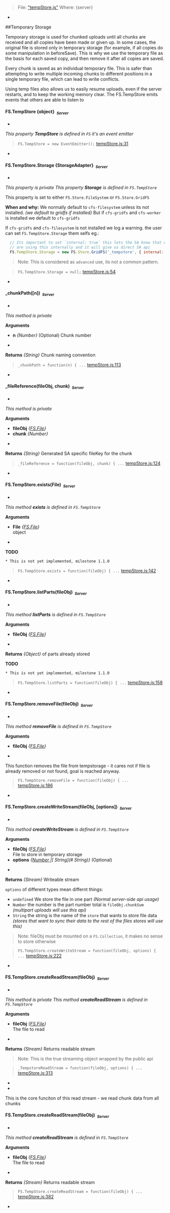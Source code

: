 > File: ["tempStore.js"](tempStore.js)
> Where: {server}

-
##Temporary Storage

Temporary storage is used for chunked uploads until all chunks are received
and all copies have been made or given up. In some cases, the original file
is stored only in temporary storage (for example, if all copies do some
manipulation in beforeSave). This is why we use the temporary file as the
basis for each saved copy, and then remove it after all copies are saved.

Every chunk is saved as an individual temporary file. This is safer than
attempting to write multiple incoming chunks to different positions in a
single temporary file, which can lead to write conflicts.

Using temp files also allows us to easily resume uploads, even if the server
restarts, and to keep the working memory clear.
The FS.TempStore emits events that others are able to listen to

#### <a name="FS.TempStore"></a>FS.TempStore {object}&nbsp;&nbsp;<sub><i>Server</i></sub> ####
-
*This property __TempStore__ is defined in `FS`*
*it's an event emitter*

> ```FS.TempStore = new EventEmitter();``` [tempStore.js:31](tempStore.js#L31)

-

#### <a name="FS.TempStore.Storage"></a>FS.TempStore.Storage {StorageAdapter}&nbsp;&nbsp;<sub><i>Server</i></sub> ####
-
*This property is private*
*This property __Storage__ is defined in `FS.TempStore`*

This property is set to either `FS.Store.FileSystem` or `FS.Store.GridFS`

__When and why:__
We normally default to `cfs-filesystem` unless its not installed. *(we default to gridfs if installed)*
But if `cfs-gridfs` and `cfs-worker` is installed we default to `cfs-gridfs`

If `cfs-gridfs` and `cfs-filesystem` is not installed we log a warning.
the user can set `FS.TempStore.Storage` them selfs eg.:
```js
  // Its important to set `internal: true` this lets the SA know that we
  // are using this internally and it will give us direct SA api
  FS.TempStore.Storage = new FS.Store.GridFS('_tempstore', { internal: true });
```

> Note: This is considered as `advanced` use, its not a common pattern.

> ```FS.TempStore.Storage = null;``` [tempStore.js:54](tempStore.js#L54)

-

#### <a name="_chunkPath"></a>_chunkPath([n])&nbsp;&nbsp;<sub><i>Server</i></sub> ####
-
*This method is private*

__Arguments__

* __n__ *{Number}*    (Optional)
Chunk number

-

__Returns__  *{String}*
Chunk naming convention


> ```_chunkPath = function(n) { ...``` [tempStore.js:113](tempStore.js#L113)

-

#### <a name="_fileReference"></a>_fileReference(fileObj, chunk)&nbsp;&nbsp;<sub><i>Server</i></sub> ####
-
*This method is private*

__Arguments__

* __fileObj__ *{[FS.File](#FS.File)}*  
* __chunk__ *{Number}*  

-

__Returns__  *{String}*
Generated SA specific fileKey for the chunk


> ```_fileReference = function(fileObj, chunk) { ...``` [tempStore.js:124](tempStore.js#L124)

-

#### <a name="FS.TempStore.exists"></a>FS.TempStore.exists(File)&nbsp;&nbsp;<sub><i>Server</i></sub> ####
-
*This method __exists__ is defined in `FS.TempStore`*

__Arguments__

* __File__ *{[FS.File](#FS.File)}*  
object

-

__TODO__
```
* This is not yet implemented, milestone 1.1.0
```


> ```FS.TempStore.exists = function(fileObj) { ...``` [tempStore.js:142](tempStore.js#L142)

-

#### <a name="FS.TempStore.listParts"></a>FS.TempStore.listParts(fileObj)&nbsp;&nbsp;<sub><i>Server</i></sub> ####
-
*This method __listParts__ is defined in `FS.TempStore`*

__Arguments__

* __fileObj__ *{[FS.File](#FS.File)}*  

-

__Returns__  *{Object}*
of parts already stored

__TODO__
```
* This is not yet implemented, milestone 1.1.0
```


> ```FS.TempStore.listParts = function(fileObj) { ...``` [tempStore.js:158](tempStore.js#L158)

-

#### <a name="FS.TempStore.removeFile"></a>FS.TempStore.removeFile(fileObj)&nbsp;&nbsp;<sub><i>Server</i></sub> ####
-
*This method __removeFile__ is defined in `FS.TempStore`*

__Arguments__

* __fileObj__ *{[FS.File](#FS.File)}*  

-

This function removes the file from tempstorage - it cares not if file is
already removed or not found, goal is reached anyway.

> ```FS.TempStore.removeFile = function(fileObj) { ...``` [tempStore.js:186](tempStore.js#L186)

-

#### <a name="FS.TempStore.createWriteStream"></a>FS.TempStore.createWriteStream(fileObj, [options])&nbsp;&nbsp;<sub><i>Server</i></sub> ####
-
*This method __createWriteStream__ is defined in `FS.TempStore`*

__Arguments__

* __fileObj__ *{[FS.File](#FS.File)}*  
File to store in temporary storage
* __options__ *{[Number ](#Number )|[ String](# String)}*    (Optional)

-

__Returns__  *{Stream}*
Writeable stream


`options` of different types mean differnt things:
* `undefined` We store the file in one part
*(Normal server-side api usage)*
* `Number` the number is the part number total is `fileObj.chunkSum`
*(multipart uploads will use this api)*
* `String` the string is the name of the `store` that wants to store file data
*(stores that want to sync their data to the rest of the files stores will use this)*

> Note: fileObj must be mounted on a `FS.Collection`, it makes no sense to store otherwise

> ```FS.TempStore.createWriteStream = function(fileObj, options) { ...``` [tempStore.js:222](tempStore.js#L222)

-

#### <a name="FS.TempStore.createReadStream"></a>FS.TempStore.createReadStream(fileObj)&nbsp;&nbsp;<sub><i>Server</i></sub> ####
-
*This method is private*
*This method __createReadStream__ is defined in `FS.TempStore`*

__Arguments__

* __fileObj__ *{[FS.File](#FS.File)}*  
The file to read

-

__Returns__  *{Stream}*
Returns readable stream


> Note: This is the true streaming object wrapped by the public api

> ```_TempstoreReadStream = function(fileObj, options) { ...``` [tempStore.js:313](tempStore.js#L313)

-

-
This is the core funciton of this read stream - we read chunk data from all
chunks

#### <a name="FS.TempStore.createReadStream"></a>FS.TempStore.createReadStream(fileObj)&nbsp;&nbsp;<sub><i>Server</i></sub> ####
-
*This method __createReadStream__ is defined in `FS.TempStore`*

__Arguments__

* __fileObj__ *{[FS.File](#FS.File)}*  
The file to read

-

__Returns__  *{Stream}*
Returns readable stream



> ```FS.TempStore.createReadStream = function(fileObj) { ...``` [tempStore.js:382](tempStore.js#L382)

-
